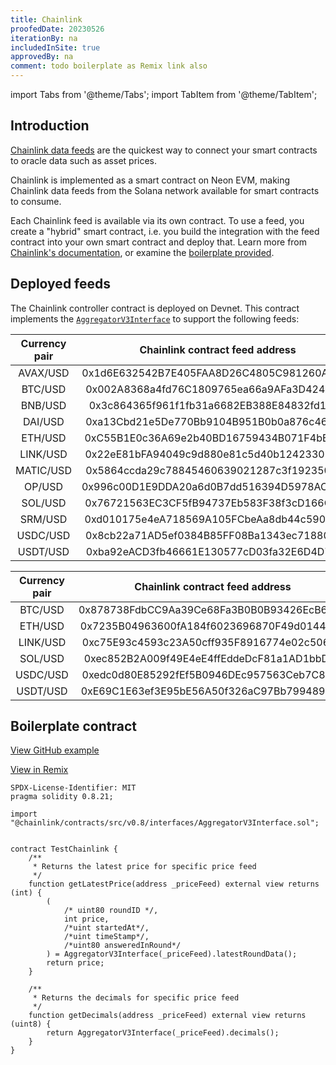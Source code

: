 ```yaml
---
title: Chainlink
proofedDate: 20230526
iterationBy: na
includedInSite: true
approvedBy: na
comment: todo boilerplate as Remix link also
---
```


import Tabs from '@theme/Tabs';
import TabItem from '@theme/TabItem';

## Introduction

[Chainlink data feeds](https://data.chain.link/) are the quickest way to connect your smart contracts to oracle data such as asset prices. 

Chainlink is implemented as a smart contract on Neon EVM, making Chainlink data feeds from the Solana network available for smart contracts to consume. 

Each Chainlink feed is available via its own contract. To use a feed, you create a "hybrid" smart contract, i.e. you build the integration with the feed contract into your own smart contract and deploy that. Learn more from [Chainlink's documentation](https://docs.chain.link/data-feeds/solana), or examine the [boilerplate provided](#boilerplate-contract).


## Deployed feeds

The Chainlink controller contract is deployed on Devnet. This contract implements the [`AggregatorV3Interface`](https://docs.chain.link/docs/price-feeds-api-reference/#aggregatorv3interface) to support the following feeds:

<Tabs>

  <TabItem value="Mainnet" label="Mainnet">

|Currency pair|Chainlink contract feed address|
|:----:|:-----:|
|AVAX/USD|0x1d6E632542B7E405FAA8D26C4805C981260A9e70|
|BTC/USD|0x002A8368a4fd76C1809765ea66a9AFa3D424d8e0|
|BNB/USD|0x3c864365f961f1fb31a6682EB388E84832fd159C|
|DAI/USD|0xa13Cbd21e5De770Bb9104B951B0b0a876c46ef85|
|ETH/USD|0xC55B1E0c36A69e2b40BD16759434B071F4bBe8df|
|LINK/USD|0x22eE81bFA94049c9d880e81c5d40b12423307DFb|
|MATIC/USD|0x5864ccda29c78845460639021287c3f192350816|
|OP/USD|0x996c00D1E9DDA20a6d0B7dd516394D5978AC0B92|
|SOL/USD|0x76721563EC3CF5fB94737Eb583F38f3cD166C7Bb|
|SRM/USD|0xd010175e4eA718569A105FCbeAa8db44c590730E|
|USDC/USD|0x8cb22a71AD5ef0384B85FF08Ba1343ec71880C35|
|USDT/USD|0xba92eACD3fb46661E130577cD03fa32E6D4D757a|


</TabItem>
  <TabItem value="Devnet" label="Devnet"> 

|Currency pair|Chainlink contract feed address|
|:----:|:-----:|
|BTC/USD|0x878738FdbCC9Aa39Ce68Fa3B0B0B93426EcB6417|
|ETH/USD|0x7235B04963600fA184f6023696870F49d014416d|
|LINK/USD|0xc75E93c4593c23A50cff935F8916774e02c506C7|
|SOL/USD|0xec852B2A009f49E4eE4ffEddeDcF81a1AD1bbD6d|
|USDC/USD|0xedc0d80E85292fEf5B0946DEc957563Ceb7C8e6c|
|USDT/USD|0xE69C1E63ef3E95bE56A50f326aC97Bb7994890aD|

  </TabItem>
</Tabs>

## Boilerplate contract

[View GitHub example](https://github.com/neonlabsorg/neon-tutorials/blob/main/hardhat/contracts/TestChainlink/TestChainlink.sol)

[View in Remix](https://remix.ethereum.org/#url=https://github.com/neonlabsorg/neon-tutorials/blob/main/hardhat/contracts/TestChainlink/TestChainlink.sol&lang=en&optimize=false&runs=200&evmVersion=null&version=soljson-v0.8.21+commit.d9974bed.js)

```Solidity
SPDX-License-Identifier: MIT
pragma solidity 0.8.21;

import "@chainlink/contracts/src/v0.8/interfaces/AggregatorV3Interface.sol";


contract TestChainlink {
    /**
     * Returns the latest price for specific price feed
     */
    function getLatestPrice(address _priceFeed) external view returns (int) {
        (
            /* uint80 roundID */,
            int price,
            /*uint startedAt*/,
            /*uint timeStamp*/,
            /*uint80 answeredInRound*/
        ) = AggregatorV3Interface(_priceFeed).latestRoundData();
        return price;
    }

    /**
     * Returns the decimals for specific price feed
     */
    function getDecimals(address _priceFeed) external view returns (uint8) {
        return AggregatorV3Interface(_priceFeed).decimals();
    }
}
```

<!-- 
The following is advice on deploying the Chainlink contract NOT deploying a hybrid contract setup to consume chainlink feeds. This may be of use to NLabs devs, but is not end-user material:

## How to Use

You can learn more from the [hoodieshq/chainlink-neon](https://github.com/hoodieshq/chainlink-neon) repo.

Once deployed, the contract implements [`AggregatorV3Interface`](https://docs.chain.link/docs/price-feeds-api-reference/#aggregatorv3interface) in accordance with the best practices of the Chainlink Data Feeds
usage. Follow the official Chainlink documentation to get the [latest](https://docs.chain.link/docs/get-the-latest-price/) or [historical](https://docs.chain.link/docs/historical-price-data/) prices from the data feeds.

Below is an example

```js
// Consuming data example using JavaScript

// Input is expected to be passed via environment variables for the sake of brevity
// `ORACLE_ADDRESS` – deployed address of the contract
// `ROUND` – identifier of the round.

const Web3 = require("web3");
const fs = require("fs");

const web3 = new Web3(new Web3.providers.HttpProvider("https://proxy.devnet.neonlabs.org/solana"));
const aggregatorV3InterfaceABI = JSON.parse(fs.readFileSync("./AggregatorV3Interface.json"));

const contract = new web3.eth.Contract(aggregatorV3InterfaceABI, process.env.ORACLE_ADDRESS)

contract.methods.version().call().then((version) => { console.log("version:", version) })
contract.methods.description().call().then((description) => { console.log("description:", description) })
contract.methods.decimals().call().then((decimals) => { console.log("decimals:", decimals) })
contract.methods.latestRoundData().call().then(({ roundId, answer, startedAt, updatedAt, answeredInRound }) => {
  console.log("latestRoundData:", { roundId, answer, startedAt, updatedAt, answeredInRound })
})

contract.methods.getRoundData(process.env.ROUND).call()
  .then(({ roundId, answer, startedAt, updatedAt, answeredInRound }) => {
  console.log("getRoundData:", { roundId, answer, startedAt, updatedAt, answeredInRound })
  })
  .catch(console.log)
```

### How to Deploy

1. Create a `.secret` file with a mnemonic passphrase of the account you want to deploy the oracle contract from.
2. Edit `truffle-config.js` to set the Neon EVM network you want to deploy to. Neon EVM devnet is already available there as `devnet`.
3. Choose [Chainlink Data Feed address](https://docs.chain.link/docs/solana/data-feeds-solana/) on the corresponding Solana network from [devnet](https://docs.chain.link/docs/solana/data-feeds-solana/#Solana%20Devnet) or [mainnet](https://docs.chain.link/docs/solana/data-feeds-solana/#Solana%20Mainnet)
4. Convert the address from Solana format (base58 encoded) to 32 bytes hex. You can use [online CyberChef converter](https://gchq.github.io/CyberChef/#recipe=From_Base58('123456789ABCDEFGHJKLMNPQRSTUVWXYZabcdefghijkmnopqrstuvwxyz',true)To_Hex('None',0)).
5. Deploy the contract using

```sh
$ FEED_ADDRESS=<address> truffle migrate --network <network>
```
 -->